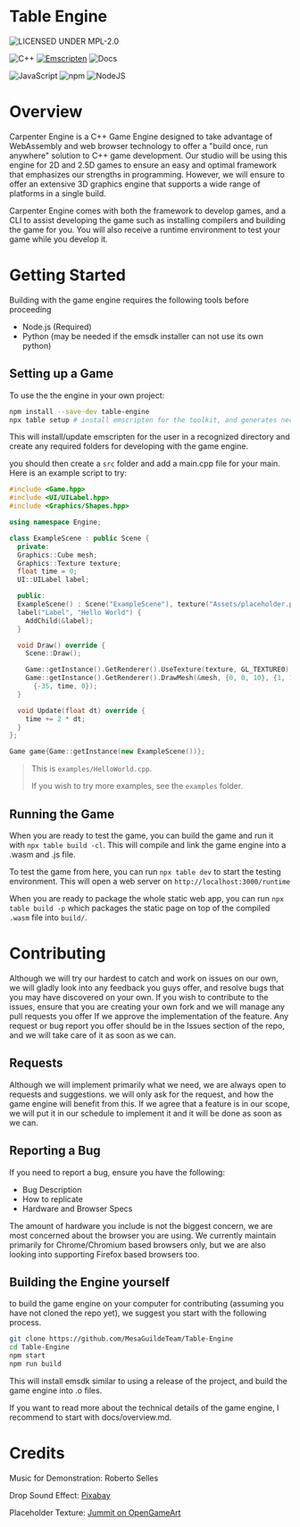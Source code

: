 # Table Engine

![LICENSED UNDER MPL-2.0](https://img.shields.io/badge/License-MPL%2D-2.0-red?style=for-the-badge)

![C++](https://img.shields.io/badge/C%2B%2B-00599C?style=for-the-badge&logo=c%2B%2B&logoColor=white)
[![Emscripten](https://img.shields.io/badge/emscripten-darkgreen?style=for-the-badge)](https://emscripten.org/)
![Docs](https://img.shields.io/badge/doxygen-blue?style=for-the-badge)

![JavaScript](https://img.shields.io/badge/JavaScript-323330?style=for-the-badge&logo=javascript&logoColor=F7DF1E)
![npm](https://img.shields.io/badge/npm-CB3837?style=for-the-badge&logo=npm&logoColor=fff)
![NodeJS](https://img.shields.io/badge/Node.js-6DA55F?style=for-the-badge&logo=node.js&logoColor=white)

# Overview

Carpenter Engine is a C++ Game Engine designed to take advantage of WebAssembly
and web browser technology to offer a "build once, run anywhere" solution to C++
game development. Our studio will be using this engine for 2D and 2.5D games to
ensure an easy and optimal framework that emphasizes our strengths in programming.
However, we will ensure to offer an extensive 3D graphics engine that supports a
wide range of platforms in a single build.

Carpenter Engine comes with both the framework to develop games, and a CLI to
assist developing the game such as installing compilers and building the game
for you. You will also receive a runtime environment to test your game while
you develop it.

# Getting Started

Building with the game engine requires the following tools before proceeding
- Node.js (Required)
- Python (may be needed if the emsdk installer can not use its own python)

## Setting up a Game
To use the the engine in your own project:
```sh
npm install --save-dev table-engine
npx table setup # install emscripten for the toolkit, and generates necessary folders
```

This will install/update emscripten for the user in a recognized directory and
create any required folders for developing with the game engine.

you should then create a `src` folder and add a main.cpp file for your main.
Here is an example script to try:
```cpp
#include <Game.hpp>
#include <UI/UILabel.hpp>
#include <Graphics/Shapes.hpp>

using namespace Engine;

class ExampleScene : public Scene {
  private:
  Graphics::Cube mesh;
  Graphics::Texture texture;
  float time = 0;
  UI::UILabel label;

  public:
  ExampleScene() : Scene("ExampleScene"), texture("Assets/placeholder.png"),
  label("Label", "Hello World") {
    AddChild(&label);
  }

  void Draw() override {
    Scene::Draw();

    Game::getInstance().GetRenderer().UseTexture(texture, GL_TEXTURE0);
    Game::getInstance().GetRenderer().DrawMesh(&mesh, {0, 0, 10}, {1, 1, 1},
      {-35, time, 0});
  }

  void Update(float dt) override {
    time += 2 * dt;
  }
};

Game game{Game::getInstance(new ExampleScene())};
```
> This is `examples/HelloWorld.cpp`.
>
> If you wish to try more examples, see the `examples` folder.

## Running the Game
When you are ready to test the game, you can build the game and run it with
`npx table build -cl`. This will compile and link the game engine into a .wasm
and .js file.

To test the game from here, you can run `npx table dev` to start the testing
environment. This will open a web server on `http://localhost:3000/runtime`

When you are ready to package the whole static web app, you can run `npx table build -p`
which packages the static page on top of the compiled `.wasm` file into `build/`.

# Contributing
Although we will try our hardest to catch and work on issues on our own, we
will gladly look into any feedback you guys offer, and resolve bugs that you may
have discovered on your own. If you wish to contribute to the issues, ensure that
you are creating your own fork and we will manage any pull requests you offer If
we approve the implementation of the feature. Any request or bug report you offer
should be in the Issues section of the repo, and we will take care of it as soon
as we can.

## Requests

Although we will implement primarily what we need, we are always open to requests
and suggestions. we will only ask for the request, and how the game engine will benefit from this. If we agree that a feature is in our scope, we will put it in
our schedule to implement it and it will be done as soon as we can. 

## Reporting a Bug
If you need to report a bug, ensure you have the following:
- Bug Description
- How to replicate
- Hardware and Browser Specs

The amount of hardware you include is not the biggest concern, we are most
concerned about the browser you are using. We currently maintain primarily for
Chrome/Chromium based browsers only, but we are also looking into supporting
Firefox based browsers too.

## Building the Engine yourself
to build the game engine on your computer for contributing (assuming you have
not cloned the repo yet), we suggest you start with the following process.

```sh
git clone https://github.com/MesaGuildeTeam/Table-Engine
cd Table-Engine
npm start
npm run build
```

This will install emsdk similar to using a release of the project, and build the
game engine into .o files.

If you want to read more about the technical details of the game engine, I
recommend to start with docs/overview.md.

# Credits

Music for Demonstration: Roberto Selles

Drop Sound Effect: [Pixabay](https://pixabay.com/sound-effects/drop-sound-effect-240899/)

Placeholder Texture: [Jummit on OpenGameArt](https://opengameart.org/content/grid-placeholder-texture-templategridalbedopng)
